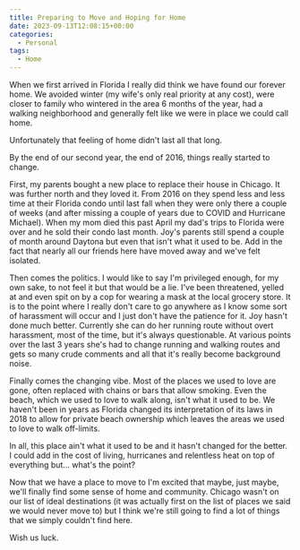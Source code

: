 ```yaml
---
title: Preparing to Move and Hoping for Home
date: 2023-09-13T12:08:15+00:00
categories:
  - Personal
tags:
  - Home
---
```


When we first arrived in Florida I really did think we have found our forever home. We avoided winter (my wife's only real priority at any cost), were closer to family who wintered in the area 6 months of the year, had a walking neighborhood and generally felt like we were in place we could call home.

Unfortunately that feeling of home didn't last all that long.

By the end of our second year, the end of 2016, things really started to change.

First, my parents bought a new place to replace their house in Chicago. It was further north and they loved it. From 2016 on they spend less and less time at their Florida condo until last fall when they were only there a couple of weeks (and after missing a couple of years due to COVID and Hurricane Michael). When my mom died this past April my dad's trips to Florida were over and he sold their condo last month. Joy's parents still spend a couple of month around Daytona but even that isn't what it used to be. Add in the fact that nearly all our friends here have moved away and we've felt isolated.

Then comes the politics. I would like to say I'm privileged enough, for my own sake, to not feel it but that would be a lie. I've been threatened, yelled at and even spit on by a cop for wearing a mask at the local grocery store. It is to the point where I really don't care to go anywhere as I know some sort of harassment will occur and I just don't have the patience for it. Joy hasn't done much better. Currently she can do her running route without overt harassment, most of the time, but it's always questionable. At various points over the last 3 years she's had to change running and walking routes and gets so many crude comments and all that it's really become background noise.

Finally comes the changing vibe. Most of the places we used to love are gone, often replaced with chains or bars that allow smoking. Even the beach, which we used to love to walk along, isn't what it used to be. We haven't been in years as Florida changed its interpretation of its laws in 2018 to allow for private beach ownership which leaves the areas we used to love to walk off-limits.

In all, this place ain't what it used to be and it hasn't changed for the better. I could add in the cost of living, hurricanes and relentless heat on top of everything but... what's the point?

Now that we have a place to move to I'm excited that maybe, just maybe, we'll finally find some sense of home and community. Chicago wasn't on our list of ideal destinations (it was actually first on the list of places we said we would never move to) but I think we're still going to find a lot of things that we simply couldn't find here.

Wish us luck.
